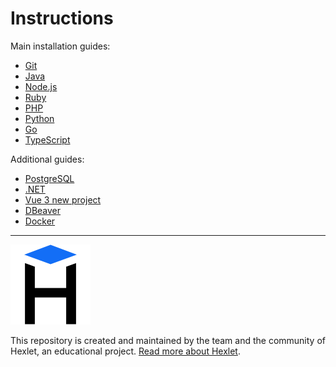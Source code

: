 # Instructions

Main installation guides:

* [Git](/git.md)
* [Java](/java.md)
* [Node.js](/nodejs.md)
* [Ruby](/ruby.md)
* [PHP](/php.md)
* [Python](/python.md)
* [Go](/go.md)
* [TypeScript](/typescript.md)

Additional guides:

* [PostgreSQL](/postgresql.md)
* [.NET](/dotnet.md)
* [Vue 3 new project](/vue.md)
* [DBeaver](/dbeaver.md)
* [Docker](/docker.md)

---
[![Hexlet Ltd. logo](https://raw.githubusercontent.com/Hexlet/assets/master/images/hexlet_logo128.png)](https://hexlet.io/?utm_source=github&utm_medium=link&utm_campaign=instructions)

This repository is created and maintained by the team and the community of Hexlet, an educational project. [Read more about Hexlet](https://hexlet.io/?utm_source=github&utm_medium=link&utm_campaign=instructions).
